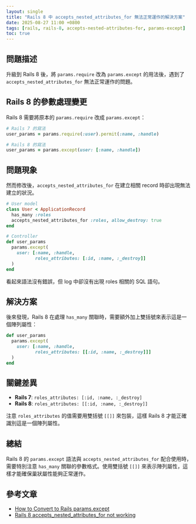 ```yaml
---
layout: single
title: "Rails 8 中 accepts_nested_attributes_for 無法正常運作的解決方案"
date: 2025-08-27 11:00 +0800
tags: [rails, rails-8, accepts-nested-attributes-for, params-except]
toc: true
---
```


## 問題描述

升級到 Rails 8 後，將 `params.require` 改為 `params.except` 的用法後，遇到了 `accepts_nested_attributes_for` 無法正常運作的問題。

## Rails 8 的參數處理變更

Rails 8 需要將原本的 `params.require` 改成 `params.except`：

```ruby
# Rails 7 的寫法
user_params = params.require(:user).permit(:name, :handle)

# Rails 8 的寫法
user_params = params.except(user: [:name, :handle])
```

## 問題現象

然而修改後，`accepts_nested_attributes_for` 在建立相關 record 時卻出現無法建立的狀況。

```ruby
# User model
class User < ApplicationRecord
  has_many :roles
  accepts_nested_attributes_for :roles, allow_destroy: true
end

# Controller
def user_params
  params.except(
    user: [:name, :handle,
           roles_attributes: [:id, :name, :_destroy]]
  )
end
```

看起來語法沒有錯誤，但 log 中卻沒有出現 roles 相關的 SQL 語句。

## 解決方案

後來發現，Rails 8 在處理 `has_many` 關聯時，需要額外加上雙括號來表示這是一個陣列屬性：

```ruby
def user_params
  params.except(
    user: [:name, :handle,
           roles_attributes: [[:id, :name, :_destroy]]]
  )
end
```

## 關鍵差異

- **Rails 7**: `roles_attributes: [:id, :name, :_destroy]`
- **Rails 8**: `roles_attributes: [[:id, :name, :_destroy]]`

注意 `roles_attributes` 的值需要用雙括號 `[[]]` 來包裝，這樣 Rails 8 才能正確識別這是一個陣列屬性。

## 總結

Rails 8 的 `params.except` 語法與 `accepts_nested_attributes_for` 配合使用時，需要特別注意 `has_many` 關聯的參數格式。使用雙括號 `[[]]` 來表示陣列屬性，這樣才能確保巢狀屬性能夠正常運作。

## 參考文章

- [How to Convert to Rails params.except](https://martinemde.com/2024/12/21/how-to-convert-to-rails-params-expect.html)
- [Rails 8 accepts_nested_attributes_for not working](https://stackoverflow.com/questions/79341062/rails-8-accepts-nested-attributes-for-in-a-model-is-not-working-the-same-as-rail)